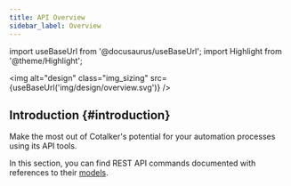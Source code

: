 ```yaml
---
title: API Overview
sidebar_label: Overview
---
```

import useBaseUrl from '@docusaurus/useBaseUrl';
import Highlight from '@theme/Highlight';

<img alt="design" class="img_sizing" src={useBaseUrl('img/design/overview.svg')} />

## Introduction {#introduction}

Make the most out of Cotalker's potential for your automation processes using its API tools.

In this section, you can find REST API commands documented with references to their [models](/docs/documentation/models/overview_model).

